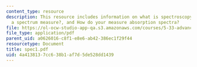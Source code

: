 ```yaml
---
content_type: resource
description: This resource includes information on what is spectroscopy, What does
  a spectrum measure?, and How do your measure absorption spectra?
file: https://ol-ocw-studio-app-qa.s3.amazonaws.com/courses/5-33-advanced-chemical-experimentation-and-instrumentation-fall-2007/4a4138137cc638b1af7d5de528dd1439_spec1.pdf
file_type: application/pdf
parent_uid: a0626016-c8f1-e8e6-ab42-386ec1f29f44
resourcetype: Document
title: spec1.pdf
uid: 4a413813-7cc6-38b1-af7d-5de528dd1439
---
```

